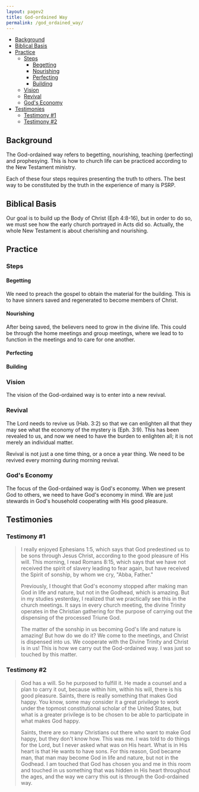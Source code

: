 ```yaml
---
layout: pagev2
title: God-ordained Way
permalink: /god_ordained_way/
---
```

- [Background](#background)
- [Biblical Basis](#biblical-basis)
- [Practice](#practice)
  - [Steps](#steps)
    - [Begetting](#begetting)
    - [Nourishing](#nourishing)
    - [Perfecting](#perfecting)
    - [Building](#building)
  - [Vision](#vision)
  - [Revival](#revival)
  - [God's Economy](#gods-economy)
- [Testimonies](#testimonies)
  - [Testimony #1](#testimony-1)
  - [Testimony #2](#testimony-2)

## Background

The God-ordained way refers to begetting, nourishing, teaching (perfecting) and prophesying. This is how to church life can be practiced according to the New Testament ministry.

Each of these four steps requires presenting the truth to others. The best way to be constituted by the truth in the experience of many is PSRP.

## Biblical Basis

Our goal is to build up the Body of Christ (Eph 4:8-16), but in order to do so, we must see how the early church portrayed in Acts did so. Actually, the whole New Testament is about cherishing and nourishing. 

## Practice

### Steps

#### Begetting

We need to preach the gospel to obtain the material for the building. This is to have sinners saved and regenerated to become members of Christ.

#### Nourishing

After being saved, the believers need to grow in the divine life. This could be through the home meetings and group meetings, where we lead to to function in the meetings and to care for one another.

#### Perfecting

#### Building

### Vision  

The vision of the God-ordained way is to enter into a new revival. 

### Revival

The Lord needs to revive us (Hab. 3:2) so that we can enlighten all that they may see what the economy of the mystery is (Eph. 3:9). This has been revealed to us, and now we need to have the burden to enlighten all; it is not merely an individual matter.

Revival is not just a one time thing, or a once a year thing. We need to be revived every morning during morning revival.

### God's Economy

The focus of the God-ordained way is God's economy. When we present God to others, we need to have God's economy in mind. We are just stewards in God's household cooperating with His good pleasure.

## Testimonies

### Testimony #1

>I really enjoyed Ephesians 1:5, which says that God predestined us to be sons through Jesus Christ, according to the good pleasure of His will. This morning, I read Romans 8:15, which says that we have not received the spirit of slavery leading to fear again, but have received the Spirit of sonship, by whom we cry, "Abba, Father."
>
>Previously, I thought that God's economy stopped after making man God in life and nature, but not in the Godhead, which is amazing. But in my studies yesterday, I realized that we practically see this in the church meetings. It says in every church meeting, the divine Trinity operates in the Christian gathering for the purpose of carrying out the dispensing of the processed Triune God.
>
>The matter of the sonship in us becoming God's life and nature is amazing! But how do we do it? We come to the meetings, and Christ is dispensed into us. We cooperate with the Divine Trinity and Christ is in us! This is how we carry out the God-ordained way. I was just so touched by this matter.

### Testimony #2

>God has a will. So he purposed to fulfill it. He made a counsel and a plan to carry it out, because within him, within his will, there is his good pleasure. Saints, there is really something that makes God happy. You know, some may consider it a great privilege to work under the topmost constitutional scholar of the United States, but what is a greater privilege is to be chosen to be able to participate in what makes God happy. 
>
>Saints, there are so many Christians out there who want to make God happy, but they don't know how. This was me. I was told to do things for the Lord, but I never asked what was on His heart. What is in His heart is that He wants to have sons. For this reason, God became man, that man may become God in life and nature, but not in the Godhead. I am touched that God has chosen you and me in this room and touched in us something that was hidden in His heart throughout the ages, and the way we carry this out is through the God-ordained way.